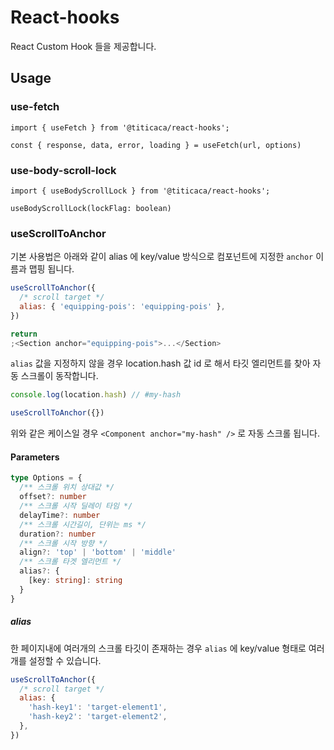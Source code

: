 # React-hooks

React Custom Hook 들을 제공합니다.

## Usage

### use-fetch

```
import { useFetch } from '@titicaca/react-hooks';

const { response, data, error, loading } = useFetch(url, options)
```

### use-body-scroll-lock

```
import { useBodyScrollLock } from '@titicaca/react-hooks';

useBodyScrollLock(lockFlag: boolean)
```

### useScrollToAnchor

기본 사용법은 아래와 같이 alias 에 key/value 방식으로 컴포넌트에 지정한 `anchor` 이름과 맵핑 됩니다.

```js
useScrollToAnchor({
  /* scroll target */
  alias: { 'equipping-pois': 'equipping-pois' },
})

return
;<Section anchor="equipping-pois">...</Section>
```

`alias` 값을 지정하지 않을 경우 location.hash 값 id 로 해서 타깃 엘리먼트를 찾아 자동 스크롤이 동작합니다.

```js
console.log(location.hash) // #my-hash

useScrollToAnchor({})
```

위와 같은 케이스일 경우 `<Component anchor="my-hash" />` 로 자동 스크롤 됩니다.

#### Parameters

```ts
type Options = {
  /** 스크롤 위치 상대값 */
  offset?: number
  /** 스크롤 시작 딜레이 타임 */
  delayTime?: number
  /** 스크롤 시간길이, 단위는 ms */
  duration?: number
  /** 스크롤 시작 방향 */
  align?: 'top' | 'bottom' | 'middle'
  /** 스크롤 타겟 엘리먼트 */
  alias?: {
    [key: string]: string
  }
}
```

##### alias

한 페이지내에 여러개의 스크롤 타깃이 존재하는 경우 `alias` 에 key/value 형태로 여러개를 설정할 수 있습니다.

```js
useScrollToAnchor({
  /* scroll target */
  alias: {
    'hash-key1': 'target-element1',
    'hash-key2': 'target-element2',
  },
})
```
